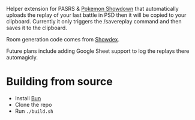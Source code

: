 Helper extension for PASRS & [Pokemon Showdown](https://play.pokemonshowdown.com/) that automatically uploads the replay of your last battle in PSD then it will be copied to your clipboard.
Currently it only triggers the /savereplay command and then saves it to the clipboard.

Room generation code comes from [Showdex](https://github.com/doshidak/showdex).

Future plans include adding Google Sheet support to log the replays there automagicly.

# Building from source

- Install [Bun](https://bun.sh/)
- Clone the repo
- Run `./build.sh`